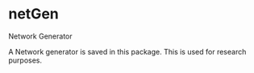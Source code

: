 # netGen

Network Generator

A Network generator is saved in this package.
This is used for research purposes.
